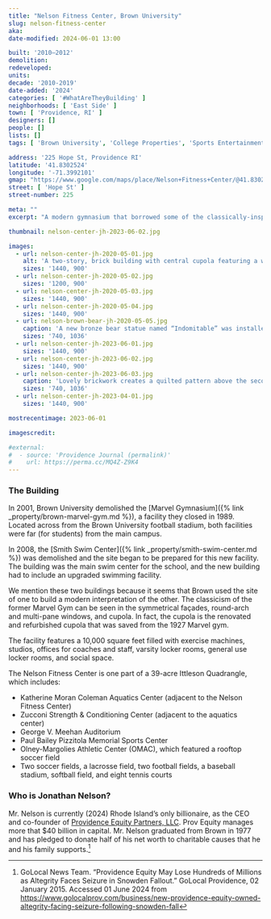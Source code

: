 ```yaml
---
title: "Nelson Fitness Center, Brown University"
slug: nelson-fitness-center
aka:
date-modified: 2024-06-01 13:00

built: '2010–2012'
demolition:
redeveloped:
units:
decade: '2010-2019'
date-added: '2024'
categories: [ '#WhatAreTheyBuilding' ]
neighborhoods: [ 'East Side' ]
town: [ 'Providence, RI' ]
designers: []
people: []
lists: []
tags: [ 'Brown University', 'College Properties', 'Sports Entertainment' ]

address: '225 Hope St, Providence RI'
latitude: '41.8302524'
longitude: '-71.3992101'
gmap: "https://www.google.com/maps/place/Nelson+Fitness+Center/@41.8302524,-71.3992101,17z/data=!4m6!3m5!1s0x89e445244452ad77:0xe118e4e1de8b5ccb!8m2!3d41.8301925!4d-71.3980407!16s%2Fg%2F1hc1bh2vl?entry=ttu"
street: [ 'Hope St' ]
street-number: 225

meta: ""
excerpt: "A modern gymnasium that borrowed some of the classically-inspired details of the building it replaced"

thumbnail: nelson-center-jh-2023-06-02.jpg

images:
  - url: nelson-center-jh-2020-05-01.jpg
    alt: 'A two-story, brick building with central cupola featuring a weathervane and large clock face on the roof. The second story windows are all arch-topped and the north and eastern façades are symmetrically designed.'
    sizes: '1440, 900'
  - url: nelson-center-jh-2020-05-02.jpg
    sizes: '1200, 900'
  - url: nelson-center-jh-2020-05-03.jpg
    sizes: '1440, 900'
  - url: nelson-center-jh-2020-05-04.jpg
    sizes: '1440, 900'
  - url: nelson-brown-bear-jh-2020-05-05.jpg
    caption: 'A new bronze bear statue named “Indomitable” was installed in 2013'
    sizes: '740, 1036'
  - url: nelson-center-jh-2023-06-01.jpg
    sizes: '1440, 900'
  - url: nelson-center-jh-2023-06-02.jpg
    sizes: '1440, 900'
  - url: nelson-center-jh-2023-06-03.jpg
    caption: 'Lovely brickwork creates a quilted pattern above the second story'
    sizes: '740, 1036'
  - url: nelson-center-jh-2023-04-01.jpg
    sizes: '1440, 900'

mostrecentimage: 2023-06-01

imagescredit:

#external:
#  - source: 'Providence Journal (permalink)'
#    url: https://perma.cc/MQ4Z-Z9K4
---
```


### The Building

In 2001, Brown University demolished the [Marvel Gymnasium]({% link _property/brown-marvel-gym.md %}), a facility they closed in 1989. Located across from the Brown University football stadium, both facilities were far (for students) from the main campus.

In 2008, the [Smith Swim Center]({% link _property/smith-swim-center.md %}) was demolished and the site began to be prepared for this new facility. The building was the main swim center for the school, and the new building had to include an upgraded swimming facility.

We mention these two buildings because it seems that Brown used the site of one to build a modern interpretation of the other. The classicism of the former Marvel Gym can be seen in the symmetrical façades, round-arch and multi-pane windows, and cupola. In fact, the cupola is the renovated and refurbished cupola that was saved from the 1927 Marvel gym.

The facility features a 10,000 square feet filled with exercise machines, studios, offices for coaches and staff, varsity locker rooms, general use locker rooms, and social space.

The Nelson Fitness Center is one part of a 39-acre Ittleson Quadrangle, which includes:
+ Katherine Moran Coleman Aquatics Center (adjacent to the Nelson Fitness Center)
+ Zucconi Strength & Conditioning Center (adjacent to the aquatics center)
+ George V. Meehan Auditorium
+ Paul Bailey Pizzitola Memorial Sports Center
+ Olney-Margolies Athletic Center (OMAC), which featured a rooftop soccer field
+ Two soccer fields, a lacrosse field, two football fields, a baseball stadium, softball field, and eight tennis courts

### Who is Jonathan Nelson?

Mr. Nelson is currently (2024) Rhode Island’s only billionaire, as the <span class="abbr">CEO</span> and co-founder of [Providence Equity Partners, LLC](//www.provequity.com/). Prov Equity manages more that $40 billion in capital. Mr. Nelson graduated from Brown in 1977 and has pledged to donate half of his net worth to charitable causes that he and his family supports.[^1]

[^1]: GoLocal News Team. “Providence Equity May Lose Hundreds of Millions as Altegrity Faces Seizure in Snowden Fallout.” GoLocal Providence, 02 January 2015. Accessed 01 June 2024 from https://www.golocalprov.com/business/new-providence-equity-owned-altegrity-facing-seizure-following-snowden-fall
